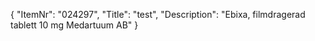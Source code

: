 {
  "ItemNr": "024297",
  "Title": "test",
  "Description": "Ebixa, filmdragerad tablett 10 mg Medartuum AB"
}